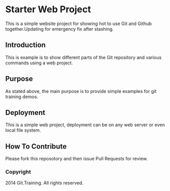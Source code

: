 # Starter Web Project

This is a simple website project for showing hot to use Git and Github together.Updating for emergency fix after stashing.

## Introduction

This is example is to show different parts of the Git repository and various commands using a web project.

## Purpose

As stated above, the main purpose is to provide simple examples for git training demos.

## Deployment

This is a simple web project, deployment can be on any web server or even local file system.

## How To Contribute

Please fork this reposotory and then issue Pull Requests for review.

### Copyright

2014 Git.Training. All rights reserved.